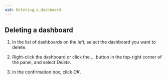 ```yaml
---
uid: Deleting_a_dashboard
---
```


## Deleting a dashboard

1. In the list of dashboards on the left, select the dashboard you want to delete.

2. Right-click the dashboard or click the ... button in the top-right corner of the panel, and select *Delete*.

3. In the confirmation box, click *OK*.
